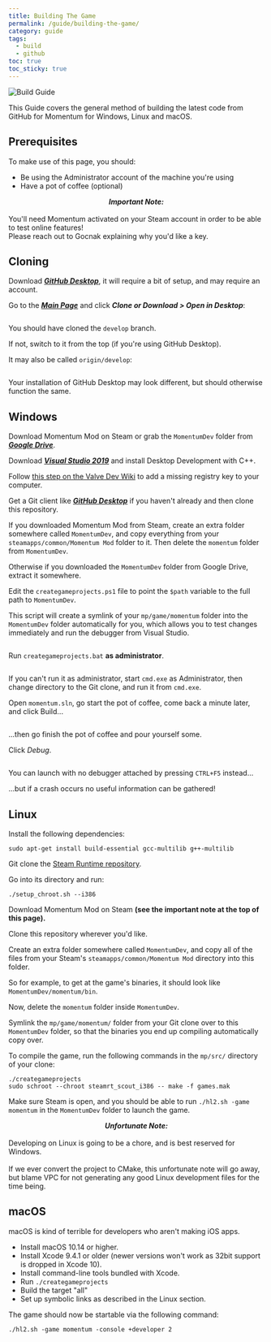 ```yaml
---
title: Building The Game
permalink: /guide/building-the-game/
category: guide
tags:
  - build
  - github
toc: true
toc_sticky: true
---
```

<img src="/assets/images/guide_headers/guide_building_the_game.jpg" alt="Build Guide" style="display: block; margin: auto;">

This Guide covers the general method of building the latest code from GitHub for Momentum for Windows, Linux and macOS.
## Prerequisites
To make use of this page, you should:  
- Be using the Administrator account of the machine you're using
- Have a pot of coffee (optional)

<div class="note info">
    <p>
		<center><b><em>Important Note:</em></b></center><br>
		You'll need Momentum activated on your Steam account in order to be able to test online features!<br>  
		Please reach out to Gocnak explaining why you'd like a key.
    </p>
</div>

## Cloning

Download [***GitHub Desktop***](https://desktop.github.com/), it will require a bit of setup, and may require an account.

Go to the [***Main Page***](https://github.com/momentum-mod/game) and click ***Clone or Download > Open in Desktop***:  

<img src="/assets/images/build_guide/build0.png" alt="" style="display: block; margin: auto;">

You should have cloned the `develop` branch.  

If not, switch to it from the top (if you're using GitHub Desktop).  

It may also be called `origin/develop`:  

<img src="/assets/images/build_guide/build1.png" alt="" style="display: block; margin: auto;">

<div class="note info">
    <p>
		Your installation of GitHub Desktop may look different, but should otherwise function the same.
    </p>
</div>

## Windows
Download Momentum Mod on Steam or grab the `MomentumDev` folder from [***Google Drive***](https://drive.google.com/file/d/115xT5IIN-CimKCZQho3xj7uIcYFMSZXm/view).

Download [***Visual Studio 2019***](https://visualstudio.microsoft.com/thank-you-downloading-visual-studio/?sku=Community&rel=16) and install Desktop Development with C++.

Follow [this step on the Valve Dev Wiki](https://developer.valvesoftware.com/wiki/Source_SDK_2013#Unable_to_find_RegKey_for_.vcproj_files_in_solutions_.28Windows.29) to add a missing registry key to your computer.

Get a Git client like [***GitHub Desktop***](https://desktop.github.com/) if you haven't already and then clone this repository.

If you downloaded Momentum Mod from Steam, create an extra folder somewhere called `MomentumDev`, and copy everything from your `steamapps/common/Momentum Mod` folder to it. Then delete the `momentum` folder from `MomentumDev`.

Otherwise if you downloaded the `MomentumDev` folder from Google Drive, extract it somewhere.

Edit the `creategameprojects.ps1` file to point the `$path` variable to the full path to `MomentumDev`.  

This script will create a symlink of your `mp/game/momentum` folder into the `MomentumDev` folder automatically for you, which allows you to test changes immediately and run the debugger from Visual Studio.

<img src="/assets/images/build_guide/build2.png" alt="" style="display: block; margin: auto;">

Run `creategameprojects.bat` **as administrator**.

<img src="/assets/images/build_guide/build3.png" alt="" style="display: block; margin: auto;">

<div class="note info">
    <p>
		If you can't run it as administrator, start <code>cmd.exe</code> as Administrator, then change directory to the Git clone, and run it from <code>cmd.exe</code>.
    </p>
</div>

Open `momentum.sln`, go start the pot of coffee, come back a minute later, and click Build...  

<img src="/assets/images/build_guide/build4.png" alt="" style="display: block; margin: auto;">

...then go finish the pot of coffee and pour yourself some.

Click *Debug*.  

<img src="/assets/images/build_guide/build5.png" alt="" style="display: block; margin: auto;">

<div class="note info">
    <p>
		You can launch with no debugger attached by pressing <code>CTRL+F5</code> instead...
    </p>
</div>
<div class="note warning">
    <p>
		...but if a crash occurs no useful information can be gathered!
    </p>
</div>

## Linux
Install the following dependencies:
```
sudo apt-get install build-essential gcc-multilib g++-multilib
```

Git clone the [Steam Runtime repository](https://github.com/ValveSoftware/steam-runtime).

Go into its directory and run: 
```
./setup_chroot.sh --i386
```

Download Momentum Mod on Steam **(see the important note at the top of this page).**

Clone this repository wherever you'd like.

Create an extra folder somewhere called `MomentumDev`, and copy all of the files from your Steam's `steamapps/common/Momentum Mod` directory into this folder.  

So for example, to get at the game's binaries, it should look like `MomentumDev/momentum/bin`. 

Now, delete the `momentum` folder inside `MomentumDev`.

Symlink the `mp/game/momentum/` folder from your Git clone over to this `MomentumDev` folder, so that the binaries you end up compiling automatically copy over.  

To compile the game, run the following commands in the `mp/src/` directory of your clone:
```
./creategameprojects  
sudo schroot --chroot steamrt_scout_i386 -- make -f games.mak
```

Make sure Steam is open, and you should be able to run `./hl2.sh -game momentum` in the `MomentumDev` folder to launch the game.

<div class="note warning">
    <p>
		<center><b><em>Unfortunate Note:</em></b></center><br>
		Developing on Linux is going to be a chore, and is best reserved for Windows.<br><br>  
		If we ever convert the project to CMake, this unfortunate note will go away, but blame VPC for not generating any good Linux development files for the time being.
    </p>
</div>

## macOS
macOS is kind of terrible for developers who aren't making iOS apps.

- Install macOS 10.14 or higher.
- Install Xcode 9.4.1 or older (newer versions won't work as 32bit support is dropped in Xcode 10).
- Install command-line tools bundled with Xcode.
- Run `./creategameprojects`
- Build the target "all"
- Set up symbolic links as described in the Linux section.

The game should now be startable via the following command:  

```
./hl2.sh -game momentum -console +developer 2
```
 
